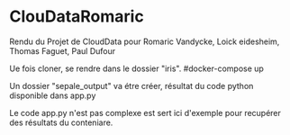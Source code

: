 # ClouDataRomaric
Rendu du Projet de CloudData pour Romaric Vandycke, Loick eidesheim, Thomas Faguet, Paul Dufour


Ue fois cloner,
se rendre dans le dossier "iris".
#docker-compose up

Un dossier "sepale_output" va étre créer, résultat du code python disponible dans app.py

Le code app.py n'est pas complexe est sert ici d'exemple pour recupérer des résultats du conteniare. 
